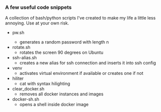 ### A few useful code snippets

A collection of bash/python scripts I've created to make my life a little less annoying. Use at your own risk.

- pw.sh <n>
	- generates a random password with length n
- rotate.sh
	- rotates the screen 90 degrees on Ubuntu
- ssh-alias.sh
	- creates a new alias for ssh connection and inserts it into ssh config
- venv
	- activates virtual environment if available or creates one if not
- hiliter
	- cat with syntax hilighting
- clear_docker.sh
	- removes all docker instances and images
- docker-sh.sh
	- opens a shell inside docker image